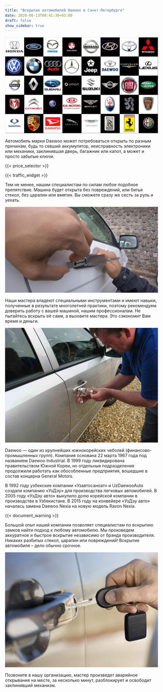 ```yaml
---
title: "Вскрытие автомобилей Daewoo в Санкт-Петербурге"
date: 2020-06-13T00:41:30+03:00
draft: false
show_sidebar: true
---
```


![логотипы авто](../car_logo.jpg)

Автомобиль марки Daewoo может потребоваться открыть по разным причинам, будь то севший аккумулятор, неисправность электроники или механики, заклинившая дверь, багажник или капот, а может и просто забытые ключи. 

{{< price_selector >}}

{{< traffic_widget >}}

Тем не менее, нашим специалистам по силам любое подобное препятствие. Машина будет открыта без повреждений, или битья стекол, без царапин или вмятин. Вы сможете сразу же сесть за руль и уехать.

![вскрытие машины без повреждений](../car.jpg)

Наши мастера владеют специальными инструментами и имеют навыки, полученные в результате многолетней практики, поэтому рекомендуем доверить работу с вашей машиной, нашим профессионалам. Не пытайтесь вскрыть её сами, а вызовите мастера. Это сэкономит Вам время и деньги.

![процесс вскртия авто](../car_open.jpg)

Daewoo — один из крупнейших южнокорейских чеболей (финансово-промышленных групп). Компания основана 22 марта 1967 года под названием Daewoo Industrial. В 1999 году ликвидирована правительством Южной Кореи, но отдельные подразделения продолжили работать как обособленные предприятия, вошедшие в состав концерна General Motors. 

В 1992 году узбекские компании «Узавтосаноат» и UzDaewooAuto создали компанию «УзДэу» для производства легковых автомобилей. В 2005 году «УзДэу авто» выкупило долю корейской компании в производстве в Узбекистане. В 2015 году на конвейере «УзДэу авто» началась замена Daewoo Nexia на новую модель Ravon Nexia. 

{{< document_warning >}}

Большой опыт нашей компании позволяет специалистам по вскрытию замков найти подход к любому автомобилю. Мы произведем аккуратное и быстрое вскрытие независимо от брэнда производителя. Никаких разбитых стекол, царапин или повреждений! Вскрытие автомобиля – дело обычно срочное. 

![ключ от авто](../car_key.jpg)

Позвоните в нашу организацию, мастер произведет аварийное открывание на месте, за несколько минут, разблокирует и освободит заклинивший механизм.